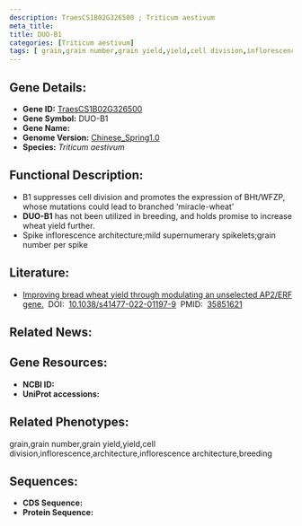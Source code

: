 ```yaml
---
description: TraesCS1B02G326500 ; Triticum aestivum
meta_title:
title: DUO-B1
categories: [Triticum aestivum]
tags: [ grain,grain number,grain yield,yield,cell division,inflorescence,architecture,inflorescence architecture,breeding ]
---
```


## Gene Details:
- **Gene ID:**	[TraesCS1B02G326500]()
- **Gene Symbol:** DUO-B1
- **Gene Name:** 
- **Genome Version:** [Chinese_Spring1.0]()
- **Species:** *Triticum aestivum*

## Functional Description:
   - B1 suppresses cell division and promotes the expression of BHt/WFZP, whose mutations could lead to branched ‘miracle-wheat’
   - **DUO-B1** has not been utilized in breeding, and holds promise to increase wheat yield further.
   - Spike inflorescence architecture;mild supernumerary spikelets;grain number per spike

## Literature:
   - [Improving bread wheat yield through modulating an unselected AP2/ERF gene.]( https://www.nature.com/articles/s41477-022-01197-9)&nbsp;&nbsp;DOI:&nbsp;&nbsp;[10.1038/s41477-022-01197-9](https://www.nature.com/articles/s41477-022-01197-9)&nbsp;&nbsp;PMID:&nbsp;&nbsp;[35851621](https://pubmed.ncbi.nlm.nih.gov/35851621/)

## Related News:

## Gene Resources:
- **NCBI ID:** [](https://www.ncbi.nlm.nih.gov/gene/?term=)
- **UniProt accessions:** [](https://www.uniprot.org/uniprotkb//entry)

## Related Phenotypes:
grain,grain number,grain yield,yield,cell division,inflorescence,architecture,inflorescence architecture,breeding

## Sequences:
- **CDS Sequence:**
- **Protein Sequence:**
